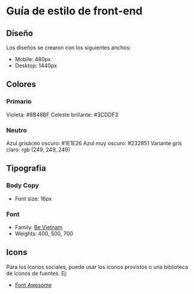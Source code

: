 # Guía de estilo de front-end

## Diseño

Los diseños se crearon con los siguientes anchos:

- Mobile: 480px
- Desktop: 1440px

## Colores

### Primario

Violeta: #8B48BF
Celeste brillante: #3CDDF3

### Neutro

Azul grisáceo oscuro: #1E1E26
Azul muy oscuro: #232851
Variante gris claro: rgb (249, 249, 249)

## Tipografia

### Body Copy

- Font size: 16px

### Font

- Family: [Be Vietnam](https://fonts.google.com/specimen/Be+Vietnam)
- Weights: 400, 500, 700

## Icons

Para los íconos sociales, puede usar los íconos provistos o una biblioteca de íconos de fuentes. Ej:

- [Font Awesome](https://fontawesome.com)
